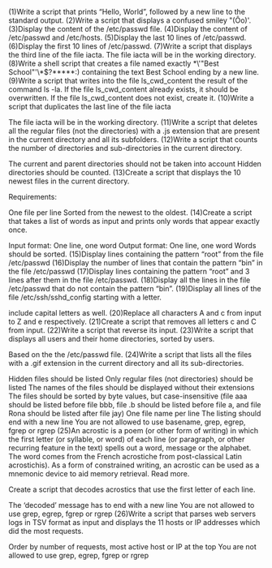 (1)Write a script that prints “Hello, World”, followed by a new line to the standard output.
(2)Write a script that displays a confused smiley "(Ôo)'.
(3)Display the content of the /etc/passwd file.
(4)Display the content of /etc/passwd and /etc/hosts.
(5)Display the last 10 lines of /etc/passwd.
(6)Display the first 10 lines of /etc/passwd.
(7)Write a script that displays the third line of the file iacta.
The file iacta will be in the working directory.
(8)Write a shell script that creates a file named exactly \*\\'"Best School"\'\\*$\?\*\*\*\*\*:) containing the text Best School ending by a new line.
(9)Write a script that writes into the file ls_cwd_content the result of the command ls -la. If the file ls_cwd_content already exists, it should be overwritten. If the file ls_cwd_content does not exist, create it.
(10)Write a script that duplicates the last line of the file iacta

The file iacta will be in the working directory.
(11)Write a script that deletes all the regular files (not the directories) with a .js extension that are present in the current directory and all its subfolders.
(12)Write a script that counts the number of directories and sub-directories in the current directory.

The current and parent directories should not be taken into account
Hidden directories should be counted.
(13)Create a script that displays the 10 newest files in the current directory.

Requirements:

One file per line
Sorted from the newest to the oldest.
(14)Create a script that takes a list of words as input and prints only words that appear exactly once.

Input format: One line, one word
Output format: One line, one word
Words should be sorted.
(15)Display lines containing the pattern “root” from the file /etc/passwd
(16)Display the number of lines that contain the pattern “bin” in the file /etc/passwd
(17)Display lines containing the pattern “root” and 3 lines after them in the file /etc/passwd.
(18)Display all the lines in the file /etc/passwd that do not contain the pattern “bin”.
(19)Display all lines of the file /etc/ssh/sshd_config starting with a letter.

include capital letters as well.
(20)Replace all characters A and c from input to Z and e respectively.
(21)Create a script that removes all letters c and C from input.
(22)Write a script that reverse its input.
(23)Write a script that displays all users and their home directories, sorted by users.

Based on the the /etc/passwd file.
(24)Write a script that lists all the files with a .gif extension in the current directory and all its sub-directories.

Hidden files should be listed
Only regular files (not directories) should be listed
The names of the files should be displayed without their extensions
The files should be sorted by byte values, but case-insensitive (file aaa should be listed before file bbb, file .b should be listed before file a, and file Rona should be listed after file jay)
One file name per line
The listing should end with a new line
You are not allowed to use basename, grep, egrep, fgrep or rgrep
(25)An acrostic is a poem (or other form of writing) in which the first letter (or syllable, or word) of each line (or paragraph, or other recurring feature in the text) spells out a word, message or the alphabet. The word comes from the French acrostiche from post-classical Latin acrostichis). As a form of constrained writing, an acrostic can be used as a mnemonic device to aid memory retrieval. Read more.

Create a script that decodes acrostics that use the first letter of each line.

The ‘decoded’ message has to end with a new line
You are not allowed to use grep, egrep, fgrep or rgrep
(26)Write a script that parses web servers logs in TSV format as input and displays the 11 hosts or IP addresses which did the most requests.

Order by number of requests, most active host or IP at the top
You are not allowed to use grep, egrep, fgrep or rgrep
